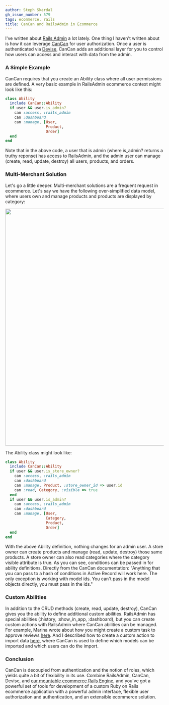 ```yaml
---
author: Steph Skardal
gh_issue_number: 579
tags: ecommerce, rails
title: CanCan and RailsAdmin in Ecommerce
---
```




I've written about [Rails Admin](https://github.com/sferik/rails_admin) a lot lately. One thing I haven't written about is how it can leverage [CanCan](https://github.com/ryanb/cancan) for user authorization. Once a user is authenticated via [Devise](https://github.com/plataformatec/devise), CanCan adds an additional layer for you to control how users can access and interact with data from the admin.

### A Simple Example

CanCan requires that you create an Ability class where all user permissions are defined. A very basic example in RailsAdmin ecommerce context might look like this:

```ruby
class Ability
  include CanCan::Ability
  if user && user.is_admin?
    can :access, :rails_admin
    can :dashboard
    can :manage, [User,
                  Product,
                  Order]
  end
end
```

Note that in the above code, a user that is admin (where is_admin? returns a truthy reponse) has access to RailsAdmin, and the admin user can manage (create, read, update, destroy) all users, products, and orders.

### Multi-Merchant Solution

Let's go a little deeper. Multi-merchant solutions are a frequent request in ecommerce. Let's say we have the following over-simplified data model, where users own and manage products and products are displayed by category:

<img border="0" src="/blog/2012/03/28/cancan-railsadmin/image-0.png" width="750"/>

The Ability class might look like:

```ruby
class Ability
  include CanCan::Ability
  if user && user.is_store_owner?
    can :access, :rails_admin
    can :dashboard
    can :manage, Product, :store_owner_id => user.id
    can :read, Category, :visible => true
  end
  if user && user.is_admin?
    can :access, :rails_admin
    can :dashboard
    can :manage, [User,
                  Category,
                  Product,
                  Order]
  end
end
```

With the above Ability definition, nothing changes for an admin user. A store owner can create products and manage (read, update, destroy) those same products. A store owner can also read categories where the category visible attribute is true. As you can see, conditions can be passed in for ability definitions. Directly from the CanCan documentation: "Anything that you can pass to a hash of conditions in Active Record will work here. The only exception is working with model ids. You can't pass in the model objects directly, you must pass in the ids."

### Custom Abilities

In addition to the CRUD methods (create, read, update, destroy), CanCan gives you the ability to define additional custom abilities. RailsAdmin has special abilities (:history, :show_in_app, :dashboard), but you can create custom actions with RailsAdmin where CanCan abilities can be managed. For example, Marina wrote about how you might create a custom task to approve reviews [here](http://blog.endpoint.com/2012/03/railsadmin-custom-action-case-study.html). And I described how to create a custom action to import data [here](http://blog.endpoint.com/2012/02/railsadmin-import-part-2.html), where CanCan is used to define which models can be imported and which users can do the import.

### Conclusion

CanCan is decoupled from authentication and the notion of roles, which yields quite a bit of flexibility in its use. Combine RailsAdmin, CanCan, Devise, and [our mountable ecommerce Rails Engine](http://blog.endpoint.com/2012/01/piggybak-mountable-ecommerce-ruby-on.html), and you've got a powerful set of tools for development of a custom Ruby on Rails ecommerce application with a powerful admin interface, flexible user authorization and authentication, and an extensible ecommerce solution.


